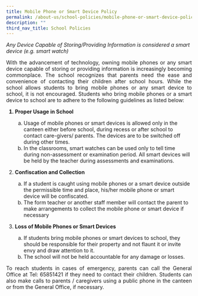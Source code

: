 ```yaml
---
title: Mobile Phone or Smart Device Policy
permalink: /about-us/school-policies/mobile-phone-or-smart-device-policy/
description: ""
third_nav_title: School Policies
---
```

<i>Any Device Capable of Storing/Providing Information is considered a smart device (e.g. smart watch)</i>
  
<p align="justify">With the advancement of technology, owning mobile phones or any smart device capable of storing or providing information is increasingly becoming commonplace. The school recognizes that parents need the ease and convenience of contacting their children after school hours. While the school allows students to bring mobile phones or any smart device to school, it is not encouraged. Students who bring mobile phones or a smart device to school are to adhere to the following guidelines as listed below:</p>  
  
<style>
ol.k {list-style-type: lower-alpha;}
</style>
<ol>
<b><li>Proper Usage in School</li></b>
<ol class="k">
<li>Usage of mobile phones or smart devices is allowed only in the canteen either before school, during recess or after school to contact care-givers/ parents. The devices are to be switched off during other times.</li> 
<li> In the classrooms, smart watches can be used only to tell time during non-assessment or examination period. All smart devices will be held by the teacher during assessments and examinations.</li></ol>
	
<b><li>Confiscation and Collection</li></b>
<ol class="k">
<li>If a student is caught using mobile phones or a smart device outside the permissible time and place, his/her mobile phone or smart device will be confiscated.</li>   
<li>The form teacher or another staff member will contact the parent to make arrangements to collect the mobile phone or smart device if necessary</li></ol>

<b><li>Loss of Mobile Phones or Smart Devices</li></b>
<ol class="k">
<li>If students bring mobile phones or smart devices to school, they should be responsible for their property and not flaunt it or invite envy and draw attention to it.</li>
<li>The school will not be held accountable for any damage or losses.</li></ol></ol>
  
<p align="justify">To reach students in cases of emergency, parents can call the General Office at Tel: 65851421 if they need to contact their children. Students can also make calls to parents / caregivers using a public phone in the canteen or from the General Office, if necessary.</p>